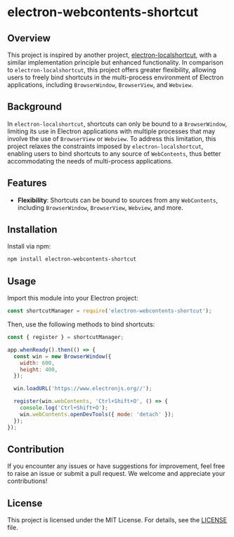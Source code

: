 # electron-webcontents-shortcut

## Overview

This project is inspired by another project, [electron-localshortcut](https://www.npmjs.com/package/electron-localshortcut), with a similar implementation principle but enhanced functionality. In comparison to `electron-localshortcut`, this project offers greater flexibility, allowing users to freely bind shortcuts in the multi-process environment of Electron applications, including `BrowserWindow`, `BrowserView`, and `Webview`.

## Background

In `electron-localshortcut`, shortcuts can only be bound to a `BrowserWindow`, limiting its use in Electron applications with multiple processes that may involve the use of `BrowserView` or `Webview`. To address this limitation, this project relaxes the constraints imposed by `electron-localshortcut`, enabling users to bind shortcuts to any source of `WebContents`, thus better accommodating the needs of multi-process applications.

## Features

- **Flexibility**: Shortcuts can be bound to sources from any `WebContents`, including `BrowserWindow`, `BrowserView`, `Webview`, and more.

## Installation

Install via npm:

```bash
npm install electron-webcontents-shortcut
```

## Usage

Import this module into your Electron project:

```javascript
const shortcutManager = require('electron-webcontents-shortcut');
```

Then, use the following methods to bind shortcuts:

```javascript
const { register } = shortcutManager;

app.whenReady().then(() => {
  const win = new BrowserWindow({
    width: 600,
    height: 400,
  });

  win.loadURL('https://www.electronjs.org//');

  register(win.webContents, 'Ctrl+Shift+O', () => {
    console.log('Ctrl+Shift+O');
    win.webContents.openDevTools({ mode: 'detach' });
  });
});
```

## Contribution

If you encounter any issues or have suggestions for improvement, feel free to raise an issue or submit a pull request. We welcome and appreciate your contributions!

## License

This project is licensed under the MIT License. For details, see the [LICENSE](LICENSE.md) file.
